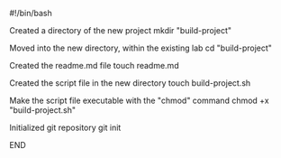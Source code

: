 #!/bin/bash

Created a directory of the new project
mkdir "build-project"

Moved into the new directory, within the existing lab
cd "build-project"

Created the readme.md file
touch readme.md

Created the script file in the new directory
touch build-project.sh

Make the script file executable with the "chmod" command
chmod +x "build-project.sh"

Initialized git repository
git init



END